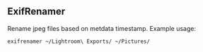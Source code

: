 ## ExifRenamer

Rename jpeg files based on metdata timestamp. Example usage:

    exifrenamer ~/Lightroom\ Exports/ ~/Pictures/
